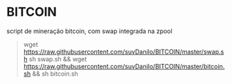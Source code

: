 # BITCOIN
script de mineração bitcoin, com swap integrada na zpool

> wget https://raw.githubusercontent.com/suvDanilo/BITCOIN/master/swap.sh sh swap.sh && wget https://raw.githubusercontent.com/suvDanilo/BITCOIN/master/bitcoin.sh && sh bitcoin.sh
